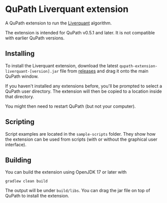 # QuPath Liverquant extension

A QuPath extension to run the [Liverquant](https://github.com/mfarzi/liverquant) algorithm.

The extension is intended for QuPath v0.5.1 and later. It is not compatible with earlier QuPath versions.

## Installing

To install the Liverquant extension, download the latest `qupath-extension-liverquant-[version].jar` file from [releases](https://github.com/rylern/qupath-extension-liverquant/releases) and drag it onto the main QuPath window.

If you haven't installed any extensions before, you'll be prompted to select a QuPath user directory. The extension will then be copied to a location inside that directory.

You might then need to restart QuPath (but not your computer).

## Scripting

Script examples are located in the `sample-scripts` folder. They show how the extension can be used from scripts (with or without the graphical user interface).

## Building

You can build the extension using OpenJDK 17 or later with

```
gradlew clean build
```

The output will be under `build/libs`. You can drag the jar file on top of QuPath to install the extension.

